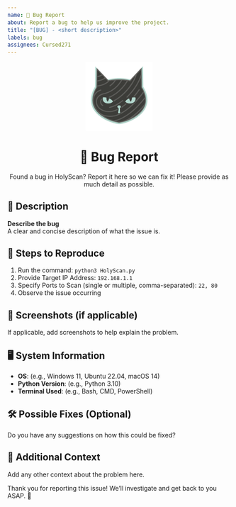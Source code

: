 ```yaml
---
name: 🐞 Bug Report
about: Report a bug to help us improve the project.
title: "[BUG] - <short description>"
labels: bug
assignees: Cursed271
---
```


<div align="center">

  <p align="center"><img src="https://github.com/Cursed271/Cursed271/blob/main/Logo.png" width="30%"></a></p>
  <h1>🐞 Bug Report</h1>
  
  <p>
    Found a bug in HolyScan? Report it here so we can fix it! Please provide as much detail as possible.
  </p>
  
</div>

## 📝 Description  

**Describe the bug**  
A clear and concise description of what the issue is.

## 🔄 Steps to Reproduce  

1. Run the command: `python3 HolyScan.py`  
2. Provide Target IP Address: `192.168.1.1`  
3. Specify Ports to Scan (single or multiple, comma-separated): `22, 80`
4. Observe the issue occurring  

## 📸 Screenshots (if applicable)  

If applicable, add screenshots to help explain the problem.  

## 🖥️ System Information  

- **OS**: (e.g., Windows 11, Ubuntu 22.04, macOS 14)  
- **Python Version**: (e.g., Python 3.10)  
- **Terminal Used**: (e.g., Bash, CMD, PowerShell)  

## 🛠️ Possible Fixes (Optional)  

Do you have any suggestions on how this could be fixed?  

## 📩 Additional Context  

Add any other context about the problem here.  

Thank you for reporting this issue! We’ll investigate and get back to you ASAP. 🚀  
